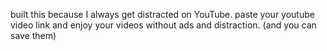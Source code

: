 built this because I always get distracted on YouTube. 
paste your youtube video link and enjoy your videos without ads and distraction.
(and you can save them)
